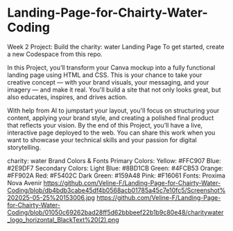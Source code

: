 # Landing-Page-for-Chairty-Water-Coding
Week 2 Project: Build the charity: water Landing Page
To get started, create a new Codespace from this repo.

In this Project, you’ll transform your Canva mockup into a fully functional landing page using HTML and CSS. This is your chance to take your creative concept — with your brand visuals, your messaging, and your imagery — and make it real. You'll build a site that not only looks great, but also educates, inspires, and drives action.

With help from AI to jumpstart your layout, you'll focus on structuring your content, applying your brand style, and creating a polished final product that reflects your vision. By the end of this Project, you’ll have a live, interactive page deployed to the web. You can share this work when you want to showcase your technical skills and your passion for digital storytelling.

charity: water Brand Colors & Fonts
Primary Colors:
Yellow: #FFC907
Blue: #2E9DF7
Secondary Colors:
Light Blue: #8BD1CB
Green: #4FCB53
Orange: #FF902A
Red: #F5402C
Dark Green: #159A48
Pink: #F16061
Fonts:
Proxima Nova
Avenir
https://github.com/Veline-F/Landing-Page-for-Chairty-Water-Coding/blob/db4bdb3cabe45df4b0568acb01785a45c7e10fc5/Screenshot%202025-05-25%20153006.jpg
https://github.com/Veline-F/Landing-Page-for-Chairty-Water-Coding/blob/01050c69262bad28ff5d62bbbeef22b1b9c80e48/charitywater_logo_horizontal_BlackText%20(2).png
